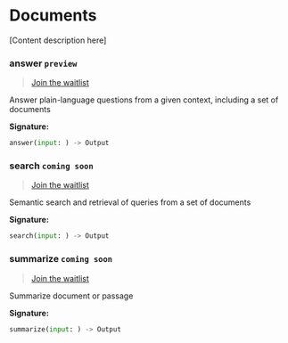 # Documents 

[Content description here]


### answer `preview`

> [Join the waitlist](http://fill-this-form)

Answer plain-language questions from a given context, including a set of documents

**Signature:**  
```python
answer(input: ) -> Output
```

### search `coming soon`

> [Join the waitlist](http://fill-this-form)

Semantic search and retrieval of queries from a set of documents                  

**Signature:**  
```python
search(input: ) -> Output
```

### summarize `coming soon`

> [Join the waitlist](http://fill-this-form)

Summarize document or passage                                                     

**Signature:**  
```python
summarize(input: ) -> Output
```
